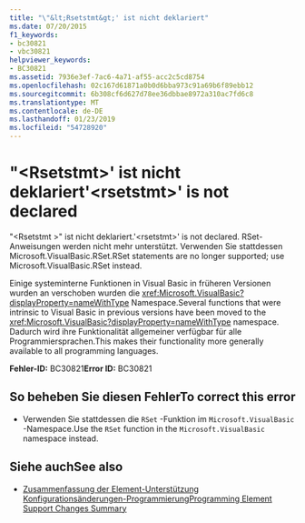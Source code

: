 ```yaml
---
title: "\"&lt;Rsetstmt&gt;' ist nicht deklariert"
ms.date: 07/20/2015
f1_keywords:
- bc30821
- vbc30821
helpviewer_keywords:
- BC30821
ms.assetid: 7936e3ef-7ac6-4a71-af55-acc2c5cd8754
ms.openlocfilehash: 02c167d61871a0b0d6bba973c91a69b6f89ebb12
ms.sourcegitcommit: 6b308cf6d627d78ee36dbbae8972a310ac7fd6c8
ms.translationtype: MT
ms.contentlocale: de-DE
ms.lasthandoff: 01/23/2019
ms.locfileid: "54728920"
---
```

# <a name="ltrsetstmtgt-is-not-declared"></a><span data-ttu-id="854f2-102">"&lt;Rsetstmt&gt;' ist nicht deklariert</span><span class="sxs-lookup"><span data-stu-id="854f2-102">'&lt;rsetstmt&gt;' is not declared</span></span>
<span data-ttu-id="854f2-103">"\<Rsetstmt >" ist nicht deklariert.</span><span class="sxs-lookup"><span data-stu-id="854f2-103">'\<rsetstmt>' is not declared.</span></span> <span data-ttu-id="854f2-104">RSet-Anweisungen werden nicht mehr unterstützt. Verwenden Sie stattdessen Microsoft.VisualBasic.RSet.</span><span class="sxs-lookup"><span data-stu-id="854f2-104">RSet statements are no longer supported; use Microsoft.VisualBasic.RSet instead.</span></span>  
  
 <span data-ttu-id="854f2-105">Einige systeminterne Funktionen in Visual Basic in früheren Versionen wurden an verschoben wurden die <xref:Microsoft.VisualBasic?displayProperty=nameWithType> Namespace.</span><span class="sxs-lookup"><span data-stu-id="854f2-105">Several functions that were intrinsic to Visual Basic in previous versions have been moved to the <xref:Microsoft.VisualBasic?displayProperty=nameWithType> namespace.</span></span> <span data-ttu-id="854f2-106">Dadurch wird ihre Funktionalität allgemeiner verfügbar für alle Programmiersprachen.</span><span class="sxs-lookup"><span data-stu-id="854f2-106">This makes their functionality more generally available to all programming languages.</span></span>  
  
 <span data-ttu-id="854f2-107">**Fehler-ID:** BC30821</span><span class="sxs-lookup"><span data-stu-id="854f2-107">**Error ID:** BC30821</span></span>  
  
## <a name="to-correct-this-error"></a><span data-ttu-id="854f2-108">So beheben Sie diesen Fehler</span><span class="sxs-lookup"><span data-stu-id="854f2-108">To correct this error</span></span>  
  
-   <span data-ttu-id="854f2-109">Verwenden Sie stattdessen die `RSet` -Funktion im `Microsoft.VisualBasic` -Namespace.</span><span class="sxs-lookup"><span data-stu-id="854f2-109">Use the `RSet` function in the `Microsoft.VisualBasic` namespace instead.</span></span>  
  
## <a name="see-also"></a><span data-ttu-id="854f2-110">Siehe auch</span><span class="sxs-lookup"><span data-stu-id="854f2-110">See also</span></span>

- [<span data-ttu-id="854f2-111">Zusammenfassung der Element-Unterstützung Konfigurationsänderungen-Programmierung</span><span class="sxs-lookup"><span data-stu-id="854f2-111">Programming Element Support Changes Summary</span></span>](https://msdn.microsoft.com/library/0483590a-6309-449c-a2fa-effa26a03b95)
